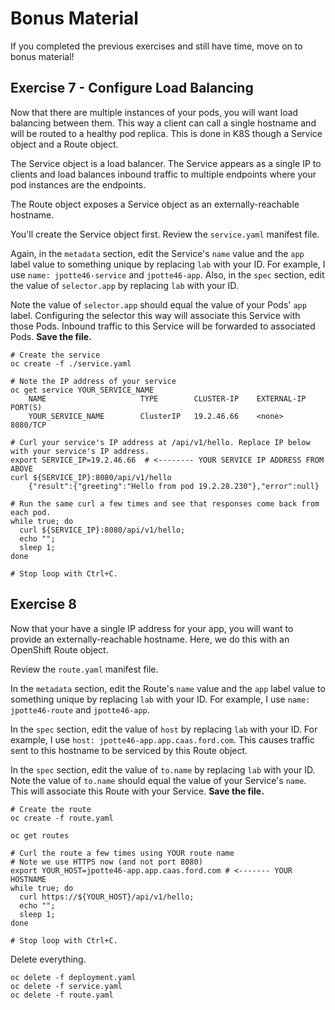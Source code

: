 # Bonus Material
If you completed the previous exercises and still have time, move on to bonus material!

## Exercise 7 - Configure Load Balancing
Now that there are multiple instances of your pods, you will want load balancing between them. This way a client can call a single hostname and will be routed to a healthy pod replica. This is done in K8S though a Service object and a Route object.

The Service object is a load balancer. The Service appears as a single IP to clients and load balances inbound traffic to multiple endpoints where your pod instances are the endpoints.

The Route object exposes a Service object as an externally-reachable hostname.

You'll create the Service object first. Review the `service.yaml` manifest file.

Again, in the `metadata` section, edit the Service's `name` value and the `app` label value to something unique by replacing `lab` with your ID. For example, I use `name: jpotte46-service` and `jpotte46-app`. Also, in the `spec` section, edit the value of `selector.app` by replacing `lab` with your ID.

Note the value of `selector.app` should equal the value of your Pods' `app` label. Configuring the selector this way will associate this Service with those Pods. Inbound traffic to this Service will be forwarded to associated Pods. **Save the file.**

```
# Create the service
oc create -f ./service.yaml

# Note the IP address of your service
oc get service YOUR_SERVICE_NAME
    NAME                     TYPE        CLUSTER-IP    EXTERNAL-IP   PORT(S)
    YOUR_SERVICE_NAME        ClusterIP   19.2.46.66    <none>        8080/TCP

# Curl your service's IP address at /api/v1/hello. Replace IP below with your service's IP address.
export SERVICE_IP=19.2.46.66  # <-------- YOUR SERVICE IP ADDRESS FROM ABOVE
curl ${SERVICE_IP}:8080/api/v1/hello
    {"result":{"greeting":"Hello from pod 19.2.28.230"},"error":null}

# Run the same curl a few times and see that responses come back from each pod.
while true; do
  curl ${SERVICE_IP}:8080/api/v1/hello;
  echo "";
  sleep 1;
done

# Stop loop with Ctrl+C.

```
## Exercise 8

Now that your have a single IP address for your app, you will want to provide an externally-reachable hostname. Here, we do this with an OpenShift Route object.

Review the `route.yaml` manifest file.

In the `metadata` section, edit the Route's `name` value and the `app` label value to something unique by replacing `lab` with your ID. For example, I use `name: jpotte46-route` and `jpotte46-app`.

In the `spec` section, edit the value of `host` by replacing `lab` with your ID. For example, I use `host: jpotte46-app.app.caas.ford.com`. This causes traffic sent to this hostname to be serviced by this Route object.

In the `spec` section, edit the value of `to.name` by replacing `lab` with your ID. Note the value of `to.name` should equal the value of your Service's `name`. This will associate this Route with your Service. **Save the file.**

```
# Create the route
oc create -f route.yaml

oc get routes

# Curl the route a few times using YOUR route name
# Note we use HTTPS now (and not port 8080)
export YOUR_HOST=jpotte46-app.app.caas.ford.com # <------- YOUR HOSTNAME
while true; do
  curl https://${YOUR_HOST}/api/v1/hello;
  echo "";
  sleep 1;
done

# Stop loop with Ctrl+C.

```

Delete everything.

```
oc delete -f deployment.yaml
oc delete -f service.yaml
oc delete -f route.yaml
```
